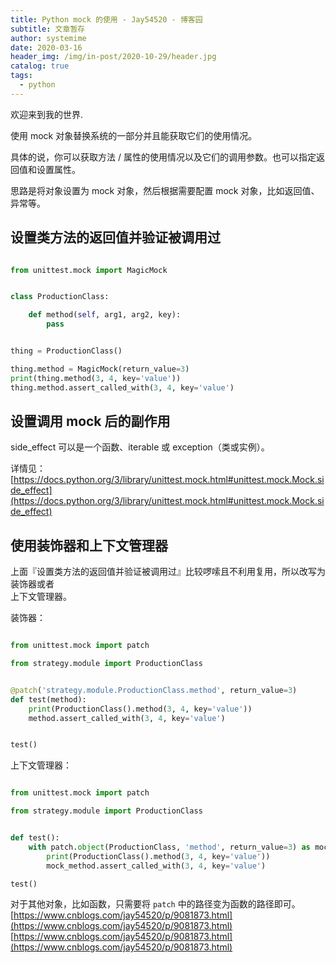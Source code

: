 ```yaml
---
title: Python mock 的使用 - Jay54520 - 博客园
subtitle: 文章暂存
author: systemime
date: 2020-03-16
header_img: /img/in-post/2020-10-29/header.jpg
catalog: true
tags:
  - python
---
```


欢迎来到我的世界.

<!-- more -->

使用 mock 对象替换系统的一部分并且能获取它们的使用情况。

具体的说，你可以获取方法 / 属性的使用情况以及它们的调用参数。也可以指定返回值和设置属性。

思路是将对象设置为 mock 对象，然后根据需要配置 mock 对象，比如返回值、异常等。

## 设置类方法的返回值并验证被调用过

```python

from unittest.mock import MagicMock


class ProductionClass:

    def method(self, arg1, arg2, key):
        pass


thing = ProductionClass()

thing.method = MagicMock(return_value=3)
print(thing.method(3, 4, key='value'))  
thing.method.assert_called_with(3, 4, key='value')
```

## 设置调用 mock 后的副作用

side_effect 可以是一个函数、iterable 或 exception（类或实例）。

详情见：[https://docs.python.org/3/library/unittest.mock.html#unittest.mock.Mock.side_effect](https://docs.python.org/3/library/unittest.mock.html#unittest.mock.Mock.side_effect)

## 使用装饰器和上下文管理器

上面『设置类方法的返回值并验证被调用过』比较啰嗦且不利用复用，所以改写为装饰器或者  
上下文管理器。

装饰器：

```python

from unittest.mock import patch

from strategy.module import ProductionClass


@patch('strategy.module.ProductionClass.method', return_value=3)
def test(method):
    print(ProductionClass().method(3, 4, key='value'))  
    method.assert_called_with(3, 4, key='value')


test()
```

上下文管理器：

```python

from unittest.mock import patch

from strategy.module import ProductionClass


def test():
    with patch.object(ProductionClass, 'method', return_value=3) as mock_method:
        print(ProductionClass().method(3, 4, key='value'))  
        mock_method.assert_called_with(3, 4, key='value')

test()
```

对于其他对象，比如函数，只需要将 `patch` 中的路径变为函数的路径即可。 
 [https://www.cnblogs.com/jay54520/p/9081873.html](https://www.cnblogs.com/jay54520/p/9081873.html) 
 [https://www.cnblogs.com/jay54520/p/9081873.html](https://www.cnblogs.com/jay54520/p/9081873.html)
